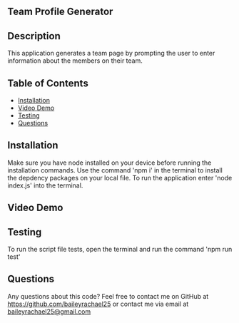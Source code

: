 ## Team Profile Generator

## Description
This application generates a team page by prompting the user to enter information about the members on their team.

## Table of Contents
- [Installation](#install)
- [Video Demo](#demo)
- [Testing](#test)
- [Questions](#questions)


## Installation
Make sure you have node installed on your device before running the installation commands.
Use the command 'npm i' in the terminal to install the depdency packages on your local file.
To run the application enter 'node index.js' into the terminal.

## Video Demo

## Testing
To run the script file tests, open the terminal and run the command 'npm run test'

## Questions
Any questions about this code? Feel free to contact me on GitHub at https://github.com/baileyrachael25 or contact me via email at baileyrachael25@gmail.com
